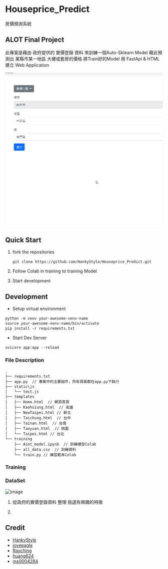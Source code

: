 # Houseprice_Predict
房價預測系統

ALOT Final Project
---
此專案是藉由 政府提供的 實價登錄 資料 來訓練一個Auto-Sklearn Model 藉此預測出 某縣市某一地區 大樓或套房的價格
將Train好的Model 用 FastApi & HTML 建立 Web Application

![image](https://github.com/HankyStyle/Houseprice_Predict/blob/master/demo.gif)


## Quick Start

1. fork the repositories

   ```shell
   git clone https://github.com/HankyStyle/Houseprice_Predict.git
   ```


2. Follow Colab in training to training Model


3. Start development
   


## Development

- Setup virtual environment

```shell
python -m venv your-awesome-venv-name
source your-awesome-venv-name/bin/activate
pip install -r requirements.txt
```

- Start Dev Server

```shell
uvicorn app:app --reload
```

### File Description
```
.
├── requirements.txt 
├── app.py  // 專案中的主要組件，所有頁面都在app.py下執行
├── static\js
│   └── test.js
├── templates
│   ├── Home.html  // 網頁首頁
│   ├── Kaohsiung.html  // 高雄
│   ├── NewTaipei.html // 新北
│   ├── Taichung.html  // 台中
│   ├── Tainan.html  // 台南
│   ├── Taoyuan.html  // 桃園
│   └── Taipei.html // 台北
└── training  
    ├── Aiot_model.ipynb  // 訓練模型Colab
    ├── all_data.csv  // 訓練資料
    └── train.py // 練習範本Colab
```

### Training
### DataSet
![image](https://user-images.githubusercontent.com/70362842/150983418-62a262be-cfc5-4d64-9450-6c37c65422cc.png)

1. 從政府的實價登錄資料 整理 挑選有興趣的特徵

2. 

## Credit

- [HankyStyle](https://github.com/HankyStyle)
- [ioveeagle](https://github.com/ioveeagle)
- [Rayching](https://github.com/Rayching)
- [huang624](https://github.com/huang624)
- [ms0004284](https://github.com/fcu-d0589769)
